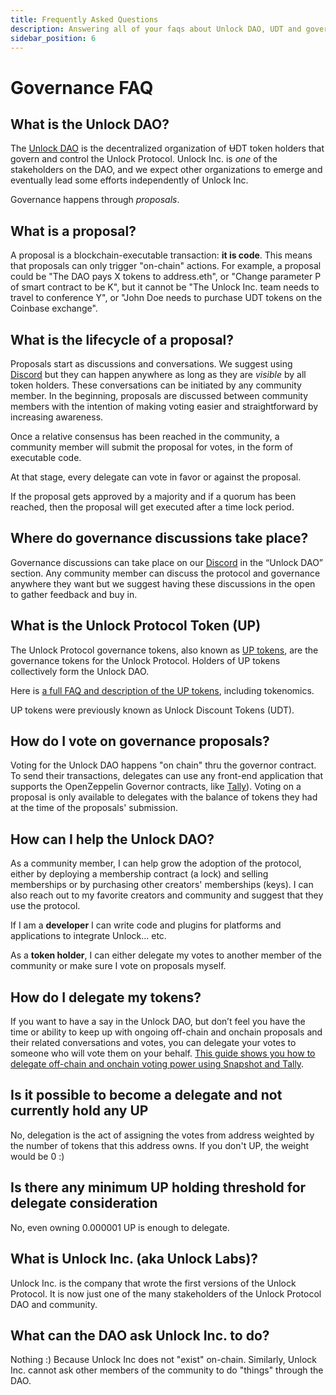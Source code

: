 ```yaml
---
title: Frequently Asked Questions
description: Answering all of your faqs about Unlock DAO, UDT and governance.
sidebar_position: 6
---
```


# Governance FAQ

## What is the Unlock DAO?

The [Unlock DAO](./unlock-dao/) is the decentralized organization of ɄDT token holders that govern and control the Unlock Protocol. Unlock Inc. is _one_ of the stakeholders on the DAO, and we expect other organizations to emerge and eventually lead some efforts independently of Unlock Inc.

Governance happens through _proposals_.

## What is a proposal?

A proposal is a blockchain-executable transaction: **it is code**. This means that proposals can only trigger "on-chain" actions. For example, a proposal could be "The DAO pays X tokens to address.eth", or "Change parameter P of smart contract to be K", but it cannot be "The Unlock Inc. team needs to travel to conference Y", or "John Doe needs to purchase UDT tokens on the Coinbase exchange".

## What is the lifecycle of a proposal?

Proposals start as discussions and conversations. We suggest using [Discord](https://discord.unlock-protocol.com) but they can happen anywhere as long as they are _visible_ by all token holders. These conversations can be initiated by any community member. In the beginning, proposals are discussed between community members with the intention of making voting easier and straightforward by increasing awareness.

Once a relative consensus has been reached in the community, a community member will submit the proposal for votes, in the form of executable code.

At that stage, every delegate can vote in favor or against the proposal.

If the proposal gets approved by a majority and if a quorum has been reached, then the proposal will get executed after a time lock period.

## Where do governance discussions take place?

Governance discussions can take place on our [Discord](https://discord.unlock-protocol.com) in the “Unlock DAO” section. Any community member can discuss the protocol and governance anywhere they want but we suggest having these discussions in the open to gather feedback and buy in.

## What is the Unlock Protocol Token (UP)

The Unlock Protocol governance tokens, also known as [UP tokens](https://docs.unlock-protocol.com/governance/unlock-dao-tokens), are the governance tokens for the Unlock Protocol. Holders of UP tokens collectively form the Unlock DAO.

Here is [a full FAQ and description of the UP tokens](https://docs.unlock-protocol.com/governance/unlock-dao-tokens), including tokenomics. 

UP tokens were previously known as Unlock Discount Tokens (UDT).

## How do I vote on governance proposals?

Voting for the Unlock DAO happens "on chain" thru the governor contract. To send their transactions, delegates can use any front-end application that supports the OpenZeppelin Governor contracts, like [Tally](https://www.tally.xyz/gov/unlock-protocol)). Voting on a proposal is only available to delegates with the balance of tokens they had at the time of the proposals' submission.

## How can I help the Unlock DAO?

As a community member, I can help grow the adoption of the protocol, either by deploying a membership contract (a lock) and selling memberships or by purchasing other creators' memberships (keys). I can also reach out to my favorite creators and community and suggest that they use the protocol.

If I am a **developer** I can write code and plugins for platforms and applications to integrate Unlock... etc.

As a **token holder**, I can either delegate my votes to another member of the community or make sure I vote on proposals myself.

## How do I delegate my tokens?

If you want to have a say in the Unlock DAO, but don’t feel you have the time or ability to keep up with ongoing off-chain and onchain proposals and their related conversations and votes, you can delegate your votes to someone who will vote them on your behalf. [This guide shows you how to delegate off-chain and onchain voting power using Snapshot and Tally](https://unlock-protocol.com/guides/delegation/).

## Is it possible to become a delegate and not currently hold any UP

No, delegation is the act of assigning the votes from address weighted by the number of tokens that this address owns. If you don't UP, the weight would be 0 :)

## Is there any minimum UP holding threshold for delegate consideration

No, even owning 0.000001 UP is enough to delegate.

## What is Unlock Inc. (aka Unlock Labs)?

Unlock Inc. is the company that wrote the first versions of the Unlock Protocol. It is now just one of the many stakeholders of the Unlock Protocol DAO and community.

## What can the DAO ask Unlock Inc. to do?

Nothing :) Because Unlock Inc does not "exist" on-chain. Similarly, Unlock Inc. cannot ask other members of the community to do "things" through the DAO.


